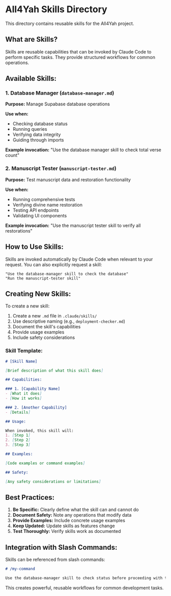 # All4Yah Skills Directory

This directory contains reusable skills for the All4Yah project.

## What are Skills?

Skills are reusable capabilities that can be invoked by Claude Code to perform specific tasks. They provide structured workflows for common operations.

## Available Skills:

### 1. Database Manager (`database-manager.md`)
**Purpose:** Manage Supabase database operations

**Use when:**
- Checking database status
- Running queries
- Verifying data integrity
- Guiding through imports

**Example invocation:** "Use the database manager skill to check total verse count"

### 2. Manuscript Tester (`manuscript-tester.md`)
**Purpose:** Test manuscript data and restoration functionality

**Use when:**
- Running comprehensive tests
- Verifying divine name restoration
- Testing API endpoints
- Validating UI components

**Example invocation:** "Use the manuscript tester skill to verify all restorations"

## How to Use Skills:

Skills are invoked automatically by Claude Code when relevant to your request. You can also explicitly request a skill:

```
"Use the database-manager skill to check the database"
"Run the manuscript-tester skill"
```

## Creating New Skills:

To create a new skill:

1. Create a new `.md` file in `.claude/skills/`
2. Use descriptive naming (e.g., `deployment-checker.md`)
3. Document the skill's capabilities
4. Provide usage examples
5. Include safety considerations

### Skill Template:

```markdown
# [Skill Name]

[Brief description of what this skill does]

## Capabilities:

### 1. [Capability Name]
- [What it does]
- [How it works]

### 2. [Another Capability]
- [Details]

## Usage:

When invoked, this skill will:
1. [Step 1]
2. [Step 2]
3. [Step 3]

## Examples:

[Code examples or command examples]

## Safety:

[Any safety considerations or limitations]
```

## Best Practices:

1. **Be Specific:** Clearly define what the skill can and cannot do
2. **Document Safety:** Note any operations that modify data
3. **Provide Examples:** Include concrete usage examples
4. **Keep Updated:** Update skills as features change
5. **Test Thoroughly:** Verify skills work as documented

## Integration with Slash Commands:

Skills can be referenced from slash commands:

```markdown
# /my-command

Use the database-manager skill to check status before proceeding with the task.
```

This creates powerful, reusable workflows for common development tasks.
